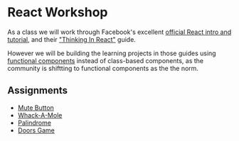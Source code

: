 # React Workshop

As a class we will work through Facebook's excellent [official React intro and tutorial](https://reactjs.org/docs/hello-world.html), 
and their ["Thinking In React"](https://reactjs.org/docs/thinking-in-react.html) guide.

However we will be building the learning projects in those guides using [functional components](https://reactjs.org/docs/components-and-props.html) instead of class-based components, as the community is shiftting to functional components as the the norm.

## Assignments
- [Mute Button](https://github.com/sierraplatoon/react-mute-button)
- [Whack-A-Mole](https://github.com/sierraplatoon/react-whack-a-mole)
- [Palindrome](https://github.com/sierraplatoon/react-palindrome)
- [Doors Game](https://github.com/sierraplatoon/react-doors-game)
